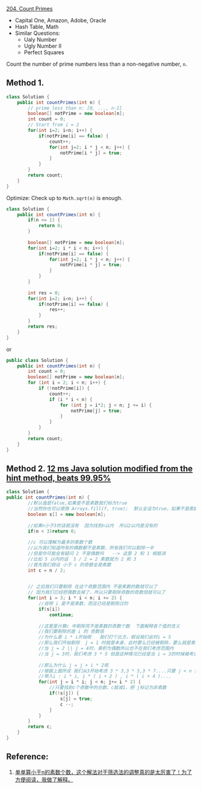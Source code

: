 [204. Count Primes](https://leetcode.com/problems/count-primes/)

* Capital One, Amazon, Adobe, Oracle
* Hash Table, Math
* Similar Questions:
    * Ualy Number
    * Ugly Number II
    * Perfect Squares
    

Count the number of prime numbers less than a non-negative number, `n`.

## Method 1. 
```java
class Solution {
    public int countPrimes(int n) {
        // prime less than n: [0, ..., n-1]
        boolean[] notPrime = new boolean[n];
        int count = 0;
        // Start from i = 2
        for(int i=2; i<n; i++) {
            if(notPrime[i] == false) {
                count++;
                for(int j=2; i * j < n; j++) {
                    notPrime[i * j] = true;
                }
            }
        }
        return count;
    }
}
```

Optimize: Check up to `Math.sqrt(n)` is enough.
```java
class Solution {
    public int countPrimes(int n) {
        if(n <= 1) {
            return 0;
        }
        
        boolean[] notPrime = new boolean[n];
        for(int i=2; i * i < n; i++) {
            if(notPrime[i] == false) {
                for(int j=2; i * j < n; j++) {
                    notPrime[i * j] = true;
                }
            }
        }
        
        int res = 0;
        for(int i=2; i<n; i++) {
            if(notPrime[i] == false) {
                res++;
            }
        }
        return res;
    }
}
```


or 

```java
public class Solution {
    public int countPrimes(int n) {
        int count = 0;
        boolean[] notPrime = new boolean[n];
        for (int i = 2; i < n; i++) {
            if (!notPrime[i]) {
                count++;
                if (i * i < n) {
                    for (int j = i*2; j < n; j += i) {
                        notPrime[j] = true;
                    }
                }
            }
        }
        return count;
    }
}
```


## Method 2. [12 ms Java solution modified from the hint method, beats 99.95%](https://leetcode.com/problems/count-primes/discuss/57593/12-ms-Java-solution-modified-from-the-hint-method-beats-99.95)
```java
class Solution {
public int countPrimes(int n) {
		//默认值是false,如果是不是素数我们标为true
		//当然你也可以使用 Arrays.fill(f, true);  默认全设为true，如果不是素数我们设为false
		boolean s[] = new boolean[n];
		
		//如果n小于3的话就没有  因为找到n以内  所以2以内是没有的
		if(n < 3)return 0;
		
		//c 可以理解为最多的素数个数
		//以为我们知道所有的偶数都不是素数，所有我们可以剔除一半
		//但是你可能会有疑问 2 不是偶数吗   --> 这里 2 和 1 相抵消
		//比如 5 以内的话  5 / 2 = 2 素数就为 2 和 3
		//首先我们假设 小于 c 的奇数全是素数
		int c = n / 2;
		

		// 之后我们只要剔除 在这个奇数范围内 不是素数的数就可以了
		// 因为我们已经把偶数去掉了，所以只要剔除奇数的奇数倍就可以了
		for(int i = 3; i * i < n; i += 2) {
			//说明 i 是不是素数，而且已经是剔除过的
			if(s[i])
				continue;
			
			//这里是计算c 中剔除完不是素数的奇数个数  下面解释各个值的含义
			//我们要剔除的是 i 的 奇数倍
			//为什么是 i * i开始呢   我们打个比方，假设我们此时i = 5
			//那么我们开始剔除  j = 1 时就是本身，此时要么已经被剔除，要么就是素数，所以 1 不考虑
			//当 j = 2 || j = 4时，乘积为偶数所以也不在我们考虑范围内
			//当 j = 3时，我们考虑 3 * 5 但是这种情况已经是当 i = 3的时候被考虑进去了所以我们只要考虑之后的就可以了
			
			//那么为什么 j = j + i * 2呢
			//根据上面所说 我们从3开始考虑 3 * 3,3 * 5,3 * 7....只要 j < n 我们就剔除
			//带入i : i * i, i * ( i + 2 ) , i * ( i + 4 )....
			for(int j = i * i; j < n; j+= i * 2) {
				//只要找到c个奇数中的合数，c就减1，把 j标记为非素数
				if(!s[j]) {
					s[j] = true;
					c --;
				}
			}
		}
		return c;
	}
}
```

## Reference:
1. [单单算小于n的素数个数，这个解法对于筛选法的调整真的是太厉害了！为了方便阅读，我做了解释。](https://leetcode.com/problems/count-primes/discuss/57593/12-ms-Java-solution-modified-from-the-hint-method-beats-99.95/270685)

